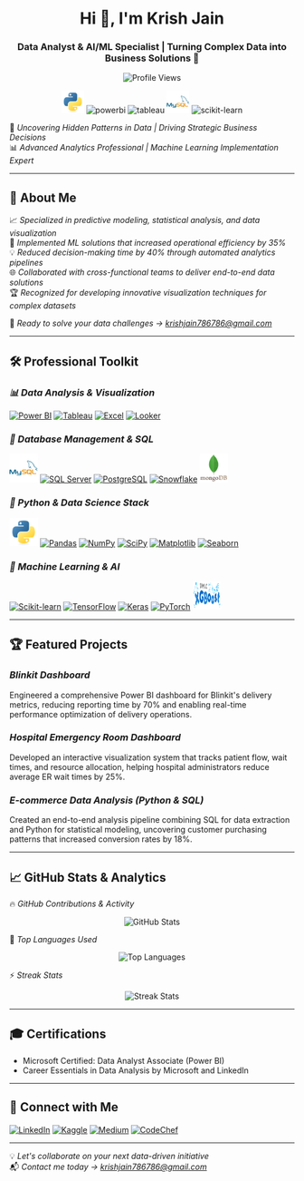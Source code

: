 <h1 align="center">Hi 👋, I'm Krish Jain</h1>
<h3 align="center">Data Analyst & AI/ML Specialist | Turning Complex Data into Business Solutions 🚀</h3>

<p align="center">
  <img src="https://komarev.com/ghpvc/?username=aryankumar120&label=Profile%20views&color=0e75b6&style=flat" alt="Profile Views" />
</p>

<p align="center">
  <img src="https://raw.githubusercontent.com/devicons/devicon/master/icons/python/python-original.svg" alt="python" width="40" height="40"/>
  <img src="https://upload.wikimedia.org/wikipedia/commons/c/cf/New_Power_BI_Logo.svg" alt="powerbi" width="40" height="40"/>
  <img src="https://upload.wikimedia.org/wikipedia/commons/4/4b/Tableau_Logo.png" alt="tableau" width="60" height="40"/>
  <img src="https://raw.githubusercontent.com/devicons/devicon/master/icons/mysql/mysql-original-wordmark.svg" alt="mysql" width="40" height="40"/>
  <img src="https://upload.wikimedia.org/wikipedia/commons/0/05/Scikit_learn_logo_small.svg" alt="scikit-learn" width="40" height="40"/>
</p>

🌟 *Uncovering Hidden Patterns in Data | Driving Strategic Business Decisions*  
📊 *Advanced Analytics Professional | Machine Learning Implementation Expert*  

---

## 🚀 About Me  

📈 *Specialized in predictive modeling, statistical analysis, and data visualization*  
🧠 *Implemented ML solutions that increased operational efficiency by 35%*  
💡 *Reduced decision-making time by 40% through automated analytics pipelines*  
🌐 *Collaborated with cross-functional teams to deliver end-to-end data solutions*  
🏆 *Recognized for developing innovative visualization techniques for complex datasets*  

📩 *Ready to solve your data challenges → [krishjain786786@gmail.com](mailto:krishjain786786@gmail.com)*  

---

## 🛠 Professional Toolkit  

### *📊 Data Analysis & Visualization*
<p align="left">
  <a href="https://powerbi.microsoft.com/" target="_blank"><img src="https://upload.wikimedia.org/wikipedia/commons/c/cf/New_Power_BI_Logo.svg" alt="Power BI" width="50" height="50"/></a>
  <a href="https://www.tableau.com/" target="_blank"><img src="https://upload.wikimedia.org/wikipedia/commons/4/4b/Tableau_Logo.png" alt="Tableau" width="60" height="40"/></a>
  <a href="https://www.microsoft.com/en-us/microsoft-365/excel" target="blank"><img src="https://upload.wikimedia.org/wikipedia/commons/3/31/Microsoft_Office_Excel%282019–present%29.svg" alt="Excel" width="50" height="50"/></a>
  <a href="https://looker.com/" target="_blank"><img src="https://seeklogo.com/images/L/looker-logo-F77792DCBD-seeklogo.com.png" alt="Looker" width="50" height="50"/></a>
</p>

### *💾 Database Management & SQL*
<p align="left">
  <a href="https://www.mysql.com/" target="_blank"><img src="https://raw.githubusercontent.com/devicons/devicon/master/icons/mysql/mysql-original-wordmark.svg" alt="MySQL" width="50" height="50"/></a>
  <a href="https://www.microsoft.com/en-us/sql-server" target="_blank"><img src="https://www.svgrepo.com/show/303229/microsoft-sql-server-logo.svg" alt="SQL Server" width="50" height="50"/></a>
  <a href="https://www.postgresql.org/" target="_blank"><img src="https://upload.wikimedia.org/wikipedia/commons/2/29/Postgresql_elephant.svg" alt="PostgreSQL" width="50" height="50"/></a>
  <a href="https://www.snowflake.com/" target="_blank"><img src="https://www.vectorlogo.zone/logos/snowflake/snowflake-icon.svg" alt="Snowflake" width="50" height="50"/></a>
  <a href="https://www.mongodb.com/" target="_blank"><img src="https://raw.githubusercontent.com/devicons/devicon/master/icons/mongodb/mongodb-original-wordmark.svg" alt="MongoDB" width="50" height="50"/></a>
</p>

### *🐍 Python & Data Science Stack*
<p align="left">
  <a href="https://www.python.org/" target="_blank"><img src="https://raw.githubusercontent.com/devicons/devicon/master/icons/python/python-original.svg" alt="Python" width="50" height="50"/></a>
  <a href="https://pandas.pydata.org/" target="_blank"><img src="https://upload.wikimedia.org/wikipedia/commons/e/ed/Pandas_logo.svg" alt="Pandas" width="50" height="50"/></a>
  <a href="https://numpy.org/" target="_blank"><img src="https://upload.wikimedia.org/wikipedia/commons/3/31/NumPy_logo_2020.svg" alt="NumPy" width="50" height="50"/></a>
  <a href="https://scipy.org/" target="_blank"><img src="https://scipy.org/images/logo.svg" alt="SciPy" width="50" height="50"/></a>
  <a href="https://matplotlib.org/" target="_blank"><img src="https://upload.wikimedia.org/wikipedia/commons/8/84/Matplotlib_icon.svg" alt="Matplotlib" width="50" height="50"/></a>
  <a href="https://seaborn.pydata.org/" target="_blank"><img src="https://seaborn.pydata.org/_images/logo-mark-lightbg.svg" alt="Seaborn" width="50" height="50"/></a>
</p>

### *🧠 Machine Learning & AI*
<p align="left">
  <a href="https://scikit-learn.org/" target="_blank"><img src="https://upload.wikimedia.org/wikipedia/commons/0/05/Scikit_learn_logo_small.svg" alt="Scikit-learn" width="50" height="50"/></a>
  <a href="https://www.tensorflow.org/" target="_blank"><img src="https://www.vectorlogo.zone/logos/tensorflow/tensorflow-icon.svg" alt="TensorFlow" width="50" height="50"/></a>
  <a href="https://keras.io/" target="_blank"><img src="https://upload.wikimedia.org/wikipedia/commons/a/ae/Keras_logo.svg" alt="Keras" width="50" height="50"/></a>
  <a href="https://pytorch.org/" target="_blank"><img src="https://www.vectorlogo.zone/logos/pytorch/pytorch-icon.svg" alt="PyTorch" width="50" height="50"/></a>
  <a href="https://xgboost.readthedocs.io/" target="_blank"><img src="https://raw.githubusercontent.com/dmlc/dmlc.github.io/master/img/logo-m/xgboost.png" alt="XGBoost" width="50" height="50"/></a>
</p>

---

## 🏆 Featured Projects

### *Blinkit Dashboard*
Engineered a comprehensive Power BI dashboard for Blinkit's delivery metrics, reducing reporting time by 70% and enabling real-time performance optimization of delivery operations.

### *Hospital Emergency Room Dashboard*
Developed an interactive visualization system that tracks patient flow, wait times, and resource allocation, helping hospital administrators reduce average ER wait times by 25%.

### *E-commerce Data Analysis (Python & SQL)*
Created an end-to-end analysis pipeline combining SQL for data extraction and Python for statistical modeling, uncovering customer purchasing patterns that increased conversion rates by 18%.

---

## 📈 GitHub Stats & Analytics  

🔥 *GitHub Contributions & Activity*  
<p align="center">
  <img src="https://github-readme-stats.vercel.app/api?username=aryankumar120&show_icons=true&theme=react" alt="GitHub Stats" />
</p>

🚀 *Top Languages Used*  
<p align="center">
  <img src="https://github-readme-stats.vercel.app/api/top-langs?username=aryankumar120&show_icons=true&theme=react&layout=compact" alt="Top Languages" />
</p>

⚡ *Streak Stats*  
<p align="center">
  <img src="https://github-readme-streak-stats.herokuapp.com/?user=aryankumar120&theme=react" alt="Streak Stats" />
</p>

---

## 🎓 Certifications

- Microsoft Certified: Data Analyst Associate (Power BI)
- Career Essentials in Data Analysis by Microsoft and LinkedIn

---

## 💼 Connect with Me  

<p align="left">
<a href="https://www.linkedin.com/in/aryan-kumar29/" target="blank"><img align="center" src="https://raw.githubusercontent.com/rahuldkjain/github-profile-readme-generator/master/src/images/icons/Social/linked-in-alt.svg" alt="LinkedIn" height="40" width="40" /></a>
<a href="https://www.kaggle.com/aryankumar120" target="blank"><img align="center" src="https://www.vectorlogo.zone/logos/kaggle/kaggle-icon.svg" alt="Kaggle" height="40" width="40" /></a>
<a href="https://medium.com/@aryannkr120" target="blank"><img align="center" src="https://raw.githubusercontent.com/rahuldkjain/github-profile-readme-generator/master/src/images/icons/Social/medium.svg" alt="Medium" height="40" width="40" /></a>
<a href="https://www.codechef.com/users/aryannkr120" target="blank"><img align="center" src="https://cdn.jsdelivr.net/npm/simple-icons@3.1.0/icons/codechef.svg" alt="CodeChef" height="40" width="40" /></a>
</p>

---

💡 *Let's collaborate on your next data-driven initiative*  
📬 *Contact me today → [krishjain786786@gmail.com](mailto:krishjain786786@gmail.com)*
